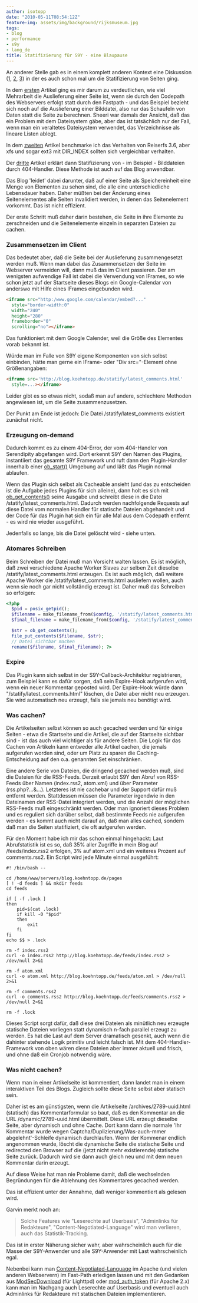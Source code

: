```yaml
---
author: isotopp
date: "2010-05-11T08:54:12Z"
feature-img: assets/img/background/rijksmuseum.jpg
tags:
- blog
- performance
- s9y
- lang_de
title: Statifizierung für S9Y - eine Blaupause
---
```

An anderer Stelle gab es in einem komplett anderen Kontext eine Diskussion 
([1](http://mysqldump.azundris.com/archives/36-Serving-Images-From-A-Database.html), 
[2](http://mysqldump.azundris.com/archives/37-Serving-Images-from-a-File-System.html), 
[3](http://mysqldump.azundris.com/archives/59-Statification.html)) in der es
auch schon mal um die Statifizierung von Seiten ging.

In dem 
[ersten](http://mysqldump.azundris.com/archives/36-Serving-Images-From-A-Database.html)
Artikel ging es mir darum zu verdeutlichen, wie viel Mehrarbeit die
Auslieferung einer Seite ist, wenn sie durch den Codepath des Webservers
erfolgt statt durch den Fastpath - und das Beispiel bezieht sich noch auf
die Auslieferung einer Bilddatei, also nur das Schaufeln von Daten statt die
Seite zu berechnen. Sheeri war damals der Ansicht, daß das ein Problem mit
dem Dateisystem gäbe, aber das ist tatsächlich nur der Fall, wenn man ein
veraltetes Dateisystem verwendet, das Verzeichnisse als lineare Listen
ablegt.

In dem
[zweiten](http://mysqldump.azundris.com/archives/37-Serving-Images-from-a-File-System.html)
Artikel benchmarke ich das Verhalten von Reiserfs 3.6, aber xfs und sogar
ext3 mit DIR_INDEX sollten sich vergleichbar verhalten.

Der [dritte](http://mysqldump.azundris.com/archives/59-Statification.html)
Artikel erklärt dann Statifizierung von - im Beispiel - Bilddateien durch
404-Handler. Diese Methode ist auch auf das Blog anwendbar.

Das Blog 'leidet' dabei darunter, daß auf einer Seite als Speichereinheit
eine Menge von Elementen zu sehen sind, die alle eine unterschiedliche
Lebensdauer haben. Daher müßten bei der Änderung eines Seitenelementes alle
Seiten invalidiert werden, in denen das Seitenelement vorkommt. Das ist
nicht effizient.

Der erste Schritt muß daher darin bestehen, die Seite in ihre Elemente zu
zerschneiden und die Seitenelemente einzeln in separaten Dateien zu cachen.

### Zusammensetzen im Client

Das bedeutet aber, daß die Seite bei der Auslieferung zusammengesetzt werden
muß. Wenn man dabei das Zusammensetzen der Seite im Webserver vermeiden
will, dann muß das im Client passieren. Der am wenigsten aufwendige Fall ist
dabei die Verwendung von IFrames, so wie schon jetzt auf der Startseite
dieses Blogs ein Google-Calendar von anderswo mit Hilfe eines IFrames
eingebunden wird.

```html
<iframe src="http:/www.google.com/calendar/embed?..." 
  style="border-width:0" 
  width="240" 
  height="280"
  frameborder="0"
  scrolling="no"></iframe>
```


Das funktioniert mit dem Google Calender, weil die Größe des Elementes vorab
bekannt ist.

Würde man im Falle von S9Y eigene Komponenten von sich selbst einbinden,
hätte man gerne ein IFrame- oder "Div src="-Element ohne Größenangaben:

```html
<iframe src='http://blog.koehntopp.de/statify/latest_comments.html'
  style=...></iframe>
```


Leider gibt es so etwas nicht, sodaß man auf andere, schlechtere Methoden
angewiesen ist, um die Seite zusammenzusetzen.

Der Punkt am Ende ist jedoch: Die Datei /statify/latest_comments existiert
zunächst nicht.

### Erzeugung on-demand

Dadurch kommt es zu einem 404-Error, der vom 404-Handler von Serendipity
abgefangen wird. Dort erkennt S9Y den Namen des Plugins, instantiiert das
gesamte S9Y Framework und ruft dann den Plugin-Handler innerhalb einer
[ob_start()](http://php.net/manual/en/function.ob-start.php) Umgebung auf
und läßt das Plugin normal ablaufen.

Wenn das Plugin sich selbst als Cacheable ansieht (und das zu entscheiden
ist die Aufgabe jedes Plugins für sich alleine), dann holt es sich mit
[ob_get_contents()](http://www.php.net/manual/en/function.ob-get-contents.php)
seine Ausgabe und schreibt diese in die Datei
/statify/latest_comments.html. Dadurch werden nachfolgende
Requests auf diese Datei vom normalen Handler für statische Dateien
abgehandelt und der Code für das Plugin hat sich ein für alle Mal aus dem
Codepath entfernt - es wird nie wieder ausgeführt.

Jedenfalls so lange, bis die Datei gelöscht wird - siehe unten.

### Atomares Schreiben

Beim Schreiben der Datei muß man Vorsicht walten lassen. Es ist möglich, daß
zwei verschiedene Apache Worker Slaves zur selben Zeit dieselbe
/statify/latest_comments.html erzeugen. Es ist auch möglich, daß
weitere Apache Worker die /statify/latest_comments.html
ausliefern wollen, auch wenn sie noch gar nicht vollständig erzeugt ist.
Daher muß das Schreiben so erfolgen:

```php
<?php
  $pid = posix_getpid();
  $filename = make_filename_from($config, '/statify/latest_comments.html', $pid);
  $final_filename = make_filename_from($config, '/statify/latest_comments.html');

  $str = ob_get_contents();
  file_put_contents($filename, $str);
  // Datei sichtbar machen
  rename($filename, $final_filename); ?>
```


### Expire

Das Plugin kann sich selbst in der S9Y-Callback-Architektur registrieren,
zum Beispiel kann es dafür sorgen, daß sein Expire-Hook aufgerufen wird,
wenn ein neuer Kommentar geposted wird. Der Expire-Hook würde dann
"/statify/latest_comments.html" löschen, die Datei aber nicht
neu erzeugen. Sie wird automatisch neu erzeugt, falls sie jemals neu
benötigt wird.

### Was cachen?

Die Artikelseiten selbst können so auch gecached werden und für einige
Seiten - etwa die Startseite und die Artikel, die auf der Startseite
sichtbar sind - ist das auch viel wichtiger als für andere Seiten. Die Logik
für das Cachen von Artikeln kann entweder alle Artikel cachen, die jemals
aufgerufen worden sind, oder um Platz zu sparen die Caching-Entscheidung auf
den o.a. genannten Set einschränken.

Eine andere Serie von Dateien, die dringend gecached werden muß, sind die
Dateien für die RSS-Feeds. Derzeit erlaubt S9Y den Abruf von RSS-Feeds über
Namen (index.rss2, atom.xml) und über Parameter (rss.php?...&...). Letzteres
ist nie cachebar und der Support dafür muß entfernt werden. Stattdessen
müssen die Parameter irgendwie in den Dateinamen der RSS-Datei integriert
werden, und die Anzahl der möglichen RSS-Feeds muß eingeschränkt werden.
Oder man ignoriert dieses Problem und es  reguliert sich darüber selbst, daß
bestimmte Feeds nie aufgerufen werden - es kommt auch nicht darauf an, daß
man alles cached, sondern daß man die Seiten statifiziert, die oft
aufgerufen werden.

Für den Moment habe ich mir das schon einmal hingehackt: Laut Abrufstatistik
ist es so, daß 35% aller Zugriffe in mein Blog auf /feeds/index.rss2
erfolgen, 3% auf atom.xml und ein weiteres Prozent auf comments.rss2. Ein
Script wird jede Minute einmal ausgeführt:

```console
#! /bin/bash --

cd /home/www/servers/blog.koehntopp.de/pages
[ ! -d feeds ] && mkdir feeds
cd feeds

if [ -f .lock ]
then
    pid=$(cat .lock)
    if kill -0 "$pid"
    then
        exit
    fi
fi
echo $$ > .lock

rm -f index.rss2
curl -o index.rss2 http://blog.koehntopp.de/feeds/index.rss2 > /dev/null 2>&1

rm -f atom.xml
curl -o atom.xml http://blog.koehntopp.de/feeds/atom.xml > /dev/null 2>&1

rm -f comments.rss2
curl -o comments.rss2 http://blog.koehntopp.de/feeds/comments.rss2 > /dev/null 2>&1

rm -f .lock
```

Dieses Script sorgt dafür, daß diese drei Dateien als minütlich neu erzeugte
statische Dateien vorliegen statt dynamisch n-fach parallel erzeugt zu
werden. Es hat die Last auf dem Server dramatisch gesenkt, auch wenn die
dahinter stehende Logik primitiv und leicht falsch ist. Mit dem
404-Handler-Framework von oben wären diese Dateien aber immer aktuell und
frisch, und ohne daß ein Cronjob notwendig wäre.

### Was nicht cachen?

Wenn man in einer Artikelseite ist kommentiert, dann landet man in einem
interaktiven Teil des Blogs. Zugleich sollte diese Seite selbst aber
statisch sein.

Daher ist es am günstigsten, wenn die Artikelseite /archives/2789-uuid.html
(statisch) das Kommentarformular so baut, daß es den Kommentar an die URL
/dynamic/2789-uuid.html übermittelt. Diese URL erzeugt dieselbe Seite, aber
dynamisch und ohne Cache. Dort kann dann die normale 'Ihr Kommentar wurde
wegen Captcha/Duplizierung/Was-auch-mmer abgelehnt'-Schleife dynamisch
durchlaufen. Wenn der Kommenar endlich angenommen wurde, löscht die
dynamische Seite die statische Seite und redirected den Browser auf die
(jetzt nicht mehr existierende) statische Seite zurück. Dadurch wird sie
dann auch gleich neu und mit dem neuen Kommentar darin erzeugt.

Auf diese Weise hat man nie Probleme damit, daß die wechselnden Begründungen
für die Ablehnung des Kommentares gecached werden.

Das ist effizient unter der Annahme, daß weniger kommentiert als gelesen
wird.

Garvin merkt noch an: 

> Solche Features wie "Leserechte auf Userbasis", "Adminlinks für
> Redakteure", "Content-Negotiated-Language" wird man verlieren, auch das
> Statistik-Tracking.

Das ist in erster Näherung sicher wahr, aber wahrscheinlich auch für die
Masse der S9Y-Anwender und alle S9Y-Anwender mit Last wahrscheinlich egal.

Nebenbei kann man 
[Content-Negotiated-Language](http://httpd.apache.org/docs/2.0/content-negotiation.html)
im Apache (und vielen anderen Webservern) im Fast-Path erledigen lassen und
mit den Gedanken aus
[ModSecDownload](http://redmine.lighttpd.net/wiki/1/Docs:ModSecDownload)
(für Lighttpd) oder
[mod_auth_token](http://code.google.com/p/mod-auth-token/) (für Apache 2.x)
kann man im Nachgang auch Leserechte auf Userbasis und eventuell auch
Adminlinks für Redakteure mit statischen Dateien implementieren.
